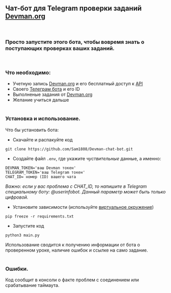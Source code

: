## Чат-бот для Telegram проверки заданий [Devman.org](https://dvmn.org/)
</br>

### Просто запустите этого бота, чтобы вовремя знать о поступающих проверках ваших заданий.

</br>

### Что необходимо: 

- Учетную запись [Devman.org](https://dvmn.org/) и его бесплатный доступ к [API](https://dvmn.org/api/docs/)
- Своего [Телеграм бота](https://telegram.me/BotFather) и его ID
- Выполненые задания от [Devman.org](https://dvmn.org/)
- Желание учиться дальше
</br></br>
### Установка и использование.

Что бы установить бота:
- Скачайте и распакуйте код
```
git clone https://github.com/Sam1808/Devman-chat-bot.git
```
- Создайте файл `.env`, где укажите *чуствительные* данные, а именно: 
```
DEVMAN_TOKEN='ваш Devman токен'
TELEGRAM_TOKEN='ваш Telegram токен'
CHAT_ID= номер (ID) вашего чата
```
*Важно: если у вас проблема с CHAT_ID, то напишите в Telegram специальному боту: @userinfobot. Данный параметр может быть только цифровой.*
- Установите зависимости (используйте [виртуальное окружение](https://pythoner.name/documentation/tutorial/venv))
```
pip freeze -r requirements.txt
```
- Запустите код
```
python3 main.py
```

Использование сводится к получению информации от бота о проверенном уроке, наличие ошибок и ссылке на само задание.
</br></br>
### Ошибки.
Код сообщит в консоли о факте проблем с соединением или срабатывание таймаута.
